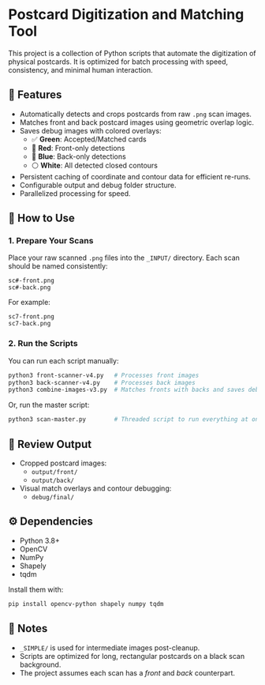 # Postcard Digitization and Matching Tool

This project is a collection of Python scripts that automate the digitization of physical postcards. It is optimized for batch processing with speed, consistency, and minimal human interaction.

## 🔧 Features

- Automatically detects and crops postcards from raw `.png` scan images.
- Matches front and back postcard images using geometric overlap logic.
- Saves debug images with colored overlays:
  - ✅ **Green**: Accepted/Matched cards
  - 🔴 **Red**: Front-only detections
  - 🔵 **Blue**: Back-only detections
  - ⚪ **White**: All detected closed contours
- Persistent caching of coordinate and contour data for efficient re-runs.
- Configurable output and debug folder structure.
- Parallelized processing for speed.

## 🚀 How to Use

### 1. Prepare Your Scans

Place your raw scanned `.png` files into the `_INPUT/` directory.
Each scan should be named consistently:

```
sc#-front.png
sc#-back.png
```

For example:

```
sc7-front.png
sc7-back.png
```

### 2. Run the Scripts

You can run each script manually:

```bash
python3 front-scanner-v4.py   # Processes front images
python3 back-scanner-v4.py    # Processes back images
python3 combine-images-v3.py  # Matches fronts with backs and saves debug overlays
```

Or, run the master script:

```bash
python3 scan-master.py        # Threaded script to run everything at once
```

## 📁 Review Output

- Cropped postcard images:
  - `output/front/`
  - `output/back/`
- Visual match overlays and contour debugging:
  - `debug/final/`

## ⚙️ Dependencies

- Python 3.8+
- OpenCV
- NumPy
- Shapely
- tqdm

Install them with:

```bash
pip install opencv-python shapely numpy tqdm
```

## 📌 Notes

- `_SIMPLE/` is used for intermediate images post-cleanup.
- Scripts are optimized for long, rectangular postcards on a black scan background.
- The project assumes each scan has a *front* and *back* counterpart.
